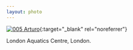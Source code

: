 ```yaml
---
layout: photo
---
```


[![005 Arturo](https://c1.staticflickr.com/1/372/19063113859_94ab91d270_c.jpg)](https://www.flickr.com/photos/131440297@N08/19063113859/){:target="_blank" rel="noreferrer"}

London Aquatics Centre, London.
